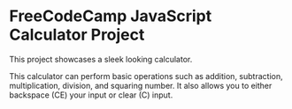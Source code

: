 # FreeCodeCamp JavaScript Calculator Project

This project showcases a sleek looking calculator.

This calculator can perform basic operations such as addition, subtraction, multiplication, division, and squaring number. It also allows you to either backspace (CE) your input or clear (C) input.
